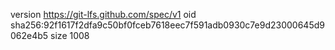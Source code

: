 version https://git-lfs.github.com/spec/v1
oid sha256:92f1617f2dfa9c50bf0fceb7618eec7f591adb0930c7e9d23000645d9062e4b5
size 1008
